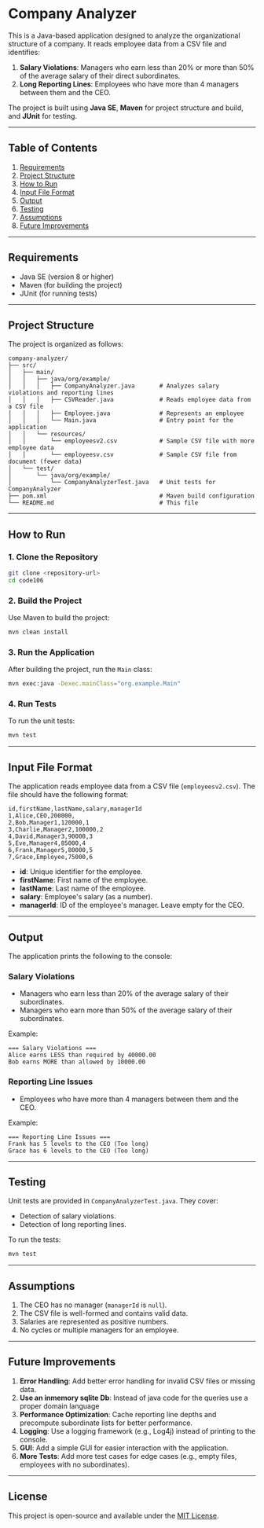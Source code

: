 # Company Analyzer

This is a Java-based application designed to analyze the organizational structure of a company. It reads employee data from a CSV file and identifies:
1. **Salary Violations**: Managers who earn less than 20% or more than 50% of the average salary of their direct subordinates.
2. **Long Reporting Lines**: Employees who have more than 4 managers between them and the CEO.

The project is built using **Java SE**, **Maven** for project structure and build, and **JUnit** for testing.

---

## Table of Contents
1. [Requirements](#requirements)
2. [Project Structure](#project-structure)
3. [How to Run](#how-to-run)
4. [Input File Format](#input-file-format)
5. [Output](#output)
6. [Testing](#testing)
7. [Assumptions](#assumptions)
8. [Future Improvements](#future-improvements)

---

## Requirements
- Java SE (version 8 or higher)
- Maven (for building the project)
- JUnit (for running tests)

---

## Project Structure
The project is organized as follows:
```
company-analyzer/
├── src/
│   ├── main/
│   │   ├── java/org/example/
│   │   │   ├── CompanyAnalyzer.java       # Analyzes salary violations and reporting lines
│   │   │   ├── CSVReader.java             # Reads employee data from a CSV file
│   │   │   ├── Employee.java              # Represents an employee
│   │   │   └── Main.java                  # Entry point for the application
│   │   └── resources/
│   │       └── employeesv2.csv            # Sample CSV file with more employee data
│   │       └── employeesv.csv             # Sample CSV file from document (fewer data) 
│   └── test/
│       └── java/org/example/
│           └── CompanyAnalyzerTest.java   # Unit tests for CompanyAnalyzer
├── pom.xml                                # Maven build configuration
└── README.md                              # This file
```

---

## How to Run

### 1. Clone the Repository
```bash
git clone <repository-url>
cd code106
```

### 2. Build the Project
Use Maven to build the project:
```bash
mvn clean install
```

### 3. Run the Application
After building the project, run the `Main` class:
```bash
mvn exec:java -Dexec.mainClass="org.example.Main"
```

### 4. Run Tests
To run the unit tests:
```bash
mvn test
```

---

## Input File Format
The application reads employee data from a CSV file (`employeesv2.csv`). The file should have the following format:
```
id,firstName,lastName,salary,managerId
1,Alice,CEO,200000,
2,Bob,Manager1,120000,1
3,Charlie,Manager2,100000,2
4,David,Manager3,90000,3
5,Eve,Manager4,85000,4
6,Frank,Manager5,80000,5
7,Grace,Employee,75000,6
```

- **id**: Unique identifier for the employee.
- **firstName**: First name of the employee.
- **lastName**: Last name of the employee.
- **salary**: Employee's salary (as a number).
- **managerId**: ID of the employee's manager. Leave empty for the CEO.

---

## Output
The application prints the following to the console:

### Salary Violations
- Managers who earn less than 20% of the average salary of their subordinates.
- Managers who earn more than 50% of the average salary of their subordinates.

Example:
```
=== Salary Violations ===
Alice earns LESS than required by 40000.00
Bob earns MORE than allowed by 10000.00
```

### Reporting Line Issues
- Employees who have more than 4 managers between them and the CEO.

Example:
```
=== Reporting Line Issues ===
Frank has 5 levels to the CEO (Too long)
Grace has 6 levels to the CEO (Too long)
```

---

## Testing
Unit tests are provided in `CompanyAnalyzerTest.java`. They cover:
- Detection of salary violations.
- Detection of long reporting lines.

To run the tests:
```bash
mvn test
```

---

## Assumptions
1. The CEO has no manager (`managerId` is `null`).
2. The CSV file is well-formed and contains valid data.
3. Salaries are represented as positive numbers.
4. No cycles or multiple managers for an employee.

---

## Future Improvements
1. **Error Handling**: Add better error handling for invalid CSV files or missing data.
2. **Use an inmemory sqlite Db**: Instead of java code for the queries use a proper domain language
3. **Performance Optimization**: Cache reporting line depths and precompute subordinate lists for better performance.
4. **Logging**: Use a logging framework (e.g., Log4j) instead of printing to the console.
5. **GUI**: Add a simple GUI for easier interaction with the application.
6. **More Tests**: Add more test cases for edge cases (e.g., empty files, employees with no subordinates).

---

## License
This project is open-source and available under the [MIT License](LICENSE).
